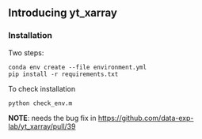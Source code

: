 ## Introducing yt_xarray

### Installation

Two steps: 

```
conda env create --file environment.yml
pip install -r requirements.txt
```

To check installation

```
python check_env.m
```

**NOTE**: needs the bug fix in https://github.com/data-exp-lab/yt_xarray/pull/39 

